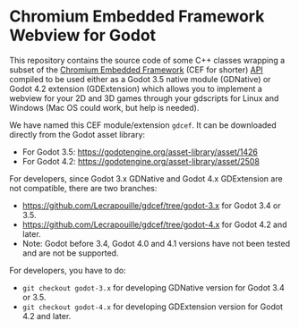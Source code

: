 # Chromium Embedded Framework Webview for Godot

This repository contains the source code of some C++ classes wrapping a subset
of the [Chromium Embedded
Framework](https://bitbucket.org/chromiumembedded/cef/wiki/Home) (CEF for
shorter) [API](https://magpcss.org/ceforum/apidocs/) compiled to be used either
as a Godot 3.5 native module (GDNative) or Godot 4.2 extension (GDExtension)
which allows you to implement a webview for your 2D and 3D games through your
gdscripts for Linux and Windows (Mac OS could work, but help is needed).

We have named this CEF module/extension `gdcef`. It can be downloaded directly
from the Godot asset library:
- For Godot 3.5: https://godotengine.org/asset-library/asset/1426
- For Godot 4.2: https://godotengine.org/asset-library/asset/2508

For developers, since Godot 3.x GDNative and Godot 4.x GDExtension are not
compatible, there are two branches:
- https://github.com/Lecrapouille/gdcef/tree/godot-3.x for Godot 3.4 or 3.5.
- https://github.com/Lecrapouille/gdcef/tree/godot-4.x for Godot 4.2 and later.
- Note: Godot before 3.4, Godot 4.0 and 4.1 versions have not been tested and
  are not be supported.

For developers, you have to do:
- `git checkout godot-3.x` for developing GDNative version for Godot 3.4 or 3.5.
- `git checkout godot-4.x` for developing GDExtension version for Godot 4.2 and later.
